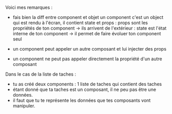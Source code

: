 Voici mes remarques : 

- fais bien la diff entre component et objet
un component c'est un object qui est rendu à l'écran, il contient state et props
: props sont les propriétés de ton component -> ils arrivent de l'extérieur 
: state est l'état interne de ton component -> il permet de faire évoluer ton component seul

- un component peut appeler un autre composant et lui injecter des props 
- un component ne peut pas appeler directement la propriété d'un autre composant 

Dans le cas de la liste de taches : 
- tu as créé deux components : 1 liste de taches qui contient des taches
- étant donné que ta taches est un composant, il ne peu pas être une données. 
- il faut que tu te représente les données que tes composants vont manipuler. 

